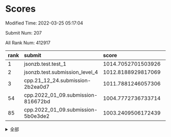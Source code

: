 # Scores

Modified Time: 2022-03-25 05:17:04

Submit Num: 207

All Rank Num: 412917

| rank |               submit               |       score        |       sigma        | pk_num |
| :--- | :--------------------------------- | :----------------- | :----------------- | :----- |
| 1    | jsonzb.test.test_1                 | 1014.7052701503926 | 0.8655014577699188 | 7978   |
| 2    | jsonzb.test.submission_level_4     | 1012.8188929817069 | 0.7972204104277724 | 7984   |
| 3    | cpp.21_12_24.submission-2b2ea0d7   | 1011.7881246057306 | 0.7690789920194294 | 7980   |
| 54   | cpp.2022_01_09.submission-816672bd | 1004.7772736733714 | 0.7438943904379367 | 7977   |
| 85   | cpp.2022_01_09.submission-5b0e3de2 | 1003.2409506172439 | 0.7063427285623513 | 7989   |


<details>
<summary>全部</summary>

| rank |                 submit                 |       score        |       sigma        | pk_num |
| :--- | :------------------------------------- | :----------------- | :----------------- | :----- |
| 1    | jsonzb.test.test_1                     | 1014.7052701503926 | 0.8655014577699188 | 7978   |
| 2    | jsonzb.test.submission_level_4         | 1012.8188929817069 | 0.7972204104277724 | 7984   |
| 3    | cpp.21_12_24.submission-2b2ea0d7       | 1011.7881246057306 | 0.7690789920194294 | 7980   |
| 4    | gobigger.level_3.submission_level_3_40 | 1011.3469900523588 | 0.772410533321645  | 7981   |
| 5    | gobigger.level_3.submission_level_3_49 | 1011.1925283095682 | 0.7499436392965153 | 7981   |
| 6    | gobigger.level_3.submission_level_3_11 | 1011.1787916346334 | 0.7618024729016861 | 7977   |
| 7    | gobigger.level_3.submission_level_3_15 | 1010.8997480245868 | 0.763664543938646  | 7975   |
| 8    | gobigger.level_3.submission_level_3_13 | 1010.8774377629081 | 0.7497523896950208 | 7979   |
| 9    | gobigger.level_3.submission_level_3_30 | 1010.8265641899317 | 0.7836451126378786 | 7981   |
| 10   | gobigger.level_3.submission_level_3_22 | 1010.7922718817024 | 0.7671645430675891 | 7972   |
| 11   | gobigger.level_3.submission_level_3_26 | 1010.7182893562032 | 0.760067025711281  | 7978   |
| 12   | gobigger.level_3.submission_level_3_34 | 1010.5708245223035 | 0.747942991256977  | 7984   |
| 13   | gobigger.level_3.submission_level_3_6  | 1010.5658032898533 | 0.7439977023574532 | 7972   |
| 14   | gobigger.level_3.submission_level_3_45 | 1010.5571805777087 | 0.7436581689843539 | 7980   |
| 15   | gobigger.level_3.submission_level_3_36 | 1010.5429519438557 | 0.7899572993330373 | 7975   |
| 16   | gobigger.level_3.submission_level_3_3  | 1010.3835698417506 | 0.7786745141283109 | 7979   |
| 17   | gobigger.level_3.submission_level_3_4  | 1010.3320440967449 | 0.7562012488959959 | 7981   |
| 18   | gobigger.level_3.submission_level_3_35 | 1010.312086398433  | 0.7764307623584296 | 7976   |
| 19   | gobigger.level_3.submission_level_3_23 | 1010.3087172704614 | 0.7648551616202677 | 7985   |
| 20   | gobigger.level_3.submission_level_3_25 | 1010.2850333181281 | 0.7516094782009063 | 7985   |
| 21   | gobigger.level_3.submission_level_3_21 | 1010.278884604563  | 0.7658038511601309 | 7976   |
| 22   | gobigger.level_3.submission_level_3_28 | 1010.2709273704724 | 0.7540707430792821 | 7977   |
| 23   | gobigger.level_3.submission_level_3_27 | 1010.1985479845582 | 0.7564765245851107 | 7983   |
| 24   | gobigger.level_3.submission_level_3_44 | 1010.1308838588702 | 0.7445063331940662 | 7978   |
| 25   | gobigger.level_3.submission_level_3_5  | 1010.0755285575842 | 0.7498689910349375 | 7984   |
| 26   | gobigger.level_3.submission_level_3_10 | 1010.0738555222755 | 0.7402971462458506 | 7978   |
| 27   | gobigger.level_3.submission_level_3_18 | 1010.0232494296065 | 0.7546148991460419 | 7976   |
| 28   | gobigger.level_3.submission_level_3_43 | 1009.9807018078902 | 0.761386912826529  | 7987   |
| 29   | gobigger.level_3.submission_level_3_19 | 1009.7714361624229 | 0.7511079762759318 | 7982   |
| 30   | gobigger.level_3.submission_level_3_24 | 1009.7568074640097 | 0.7351957449662744 | 7981   |
| 31   | gobigger.level_3.submission_level_3_46 | 1009.7461108852783 | 0.764703684216875  | 7982   |
| 32   | gobigger.level_3.submission_level_3_39 | 1009.7290229616004 | 0.7646632105408715 | 7978   |
| 33   | gobigger.level_3.submission_level_3_37 | 1009.614659911201  | 0.7603692609192126 | 7979   |
| 34   | gobigger.level_3.submission_level_3_48 | 1009.5868069239796 | 0.747650597090515  | 7978   |
| 35   | gobigger.level_3.submission_level_3_9  | 1009.5156725719401 | 0.7438670984648096 | 7972   |
| 36   | gobigger.level_3.submission_level_3_8  | 1009.5152337207276 | 0.7445135852991748 | 7977   |
| 37   | gobigger.level_3.submission_level_3_7  | 1009.5148573638188 | 0.7577994829747476 | 7983   |
| 38   | gobigger.level_3.submission_level_3_32 | 1009.3680347303276 | 0.7704329536955291 | 7971   |
| 39   | gobigger.level_3.submission_level_3_31 | 1009.3237048768891 | 0.7505101457192592 | 7981   |
| 40   | gobigger.level_3.submission_level_3_17 | 1009.1775212270144 | 0.7433827246757693 | 7981   |
| 41   | gobigger.level_3.submission_level_3_16 | 1009.0859659701355 | 0.7413330504096882 | 7982   |
| 42   | gobigger.level_3.submission_level_3_42 | 1009.0700397460943 | 0.7334782614142002 | 7979   |
| 43   | gobigger.level_3.submission_level_3_12 | 1008.9364580925941 | 0.7382451718340457 | 7986   |
| 44   | gobigger.level_3.submission_level_3_14 | 1008.936279334021  | 0.7370535961407364 | 7981   |
| 45   | gobigger.level_3.submission_level_3_1  | 1008.9011750043736 | 0.7789225947416795 | 7978   |
| 46   | gobigger.level_3.submission_level_3_2  | 1008.856533878121  | 0.7538236360165214 | 7979   |
| 47   | gobigger.level_3.submission_level_3_41 | 1008.8117195554565 | 0.7381301025239512 | 7981   |
| 48   | gobigger.level_3.submission_level_3_0  | 1008.6876567812938 | 0.7353572475985505 | 7983   |
| 49   | gobigger.level_3.submission_level_3_20 | 1008.610642466924  | 0.7397435025877217 | 7981   |
| 50   | gobigger.level_3.submission_level_3_38 | 1008.6092248708876 | 0.7278101554034958 | 7982   |
| 51   | gobigger.level_3.submission_level_3_33 | 1008.5133065867532 | 0.7516566189632096 | 7980   |
| 52   | gobigger.level_3.submission_level_3_29 | 1008.3995352170241 | 0.7438380621332107 | 7978   |
| 53   | gobigger.level_3.submission_level_3_47 | 1008.3871099893305 | 0.7573689067174526 | 7980   |
| 54   | cpp.2022_01_09.submission-816672bd     | 1004.7772736733714 | 0.7438943904379367 | 7977   |
| 55   | gobigger.level_1.submission_level_1_0  | 1004.7264433691827 | 0.7238286385246296 | 7976   |
| 56   | gobigger.level_1.submission_level_1_49 | 1004.4614652616403 | 0.7179253610409859 | 7978   |
| 57   | gobigger.level_1.submission_level_1_32 | 1004.4208269163536 | 0.7139571847127022 | 7977   |
| 58   | gobigger.level_1.submission_level_1_36 | 1004.412343563464  | 0.7209582029312447 | 7981   |
| 59   | gobigger.level_1.submission_level_1_2  | 1004.297712544272  | 0.7163584638682471 | 7980   |
| 60   | gobigger.level_1.submission_level_1_14 | 1004.2111302471975 | 0.7158782809050703 | 7982   |
| 61   | gobigger.level_1.submission_level_1_8  | 1004.181490691077  | 0.7192221702418832 | 7984   |
| 62   | gobigger.level_1.submission_level_1_13 | 1004.1498517829222 | 0.7181715761121612 | 7979   |
| 63   | gobigger.level_1.submission_level_1_19 | 1004.122844404647  | 0.7174185278121429 | 7976   |
| 64   | gobigger.level_1.submission_level_1_35 | 1004.0810178670724 | 0.7134622299717559 | 7983   |
| 65   | gobigger.level_1.submission_level_1_30 | 1004.075614078559  | 0.7221434551119467 | 7978   |
| 66   | gobigger.level_1.submission_level_1_4  | 1004.0391444631142 | 0.7084329249706004 | 7979   |
| 67   | gobigger.level_1.submission_level_1_28 | 1003.9175820813655 | 0.7250810541550224 | 7982   |
| 68   | gobigger.level_1.submission_level_1_10 | 1003.9086857773759 | 0.7195172324780508 | 7976   |
| 69   | gobigger.level_1.submission_level_1_9  | 1003.8807491559955 | 0.7071879563040354 | 7979   |
| 70   | gobigger.level_1.submission_level_1_27 | 1003.8790059599833 | 0.7045379225897732 | 7979   |
| 71   | gobigger.level_1.submission_level_1_23 | 1003.7882208412537 | 0.7184909744317969 | 7979   |
| 72   | gobigger.level_1.submission_level_1_16 | 1003.6806829758334 | 0.70809219623703   | 7981   |
| 73   | gobigger.level_1.submission_level_1_12 | 1003.6283730607155 | 0.7175020528334545 | 7978   |
| 74   | gobigger.level_1.submission_level_1_45 | 1003.584371207494  | 0.7166880910148172 | 7974   |
| 75   | gobigger.level_1.submission_level_1_7  | 1003.5425995912233 | 0.7158583847306885 | 7979   |
| 76   | gobigger.level_1.submission_level_1_1  | 1003.5358082505049 | 0.7086652787926547 | 7983   |
| 77   | gobigger.level_1.submission_level_1_24 | 1003.4817079005993 | 0.7090886317305634 | 7984   |
| 78   | gobigger.level_1.submission_level_1_40 | 1003.4518297519816 | 0.711779120119745  | 7977   |
| 79   | gobigger.level_1.submission_level_1_37 | 1003.3878348690141 | 0.7225333082211903 | 7978   |
| 80   | gobigger.level_1.submission_level_1_39 | 1003.3790284749182 | 0.7208258764717281 | 7979   |
| 81   | gobigger.level_1.submission_level_1_42 | 1003.3526130336605 | 0.7278977027061668 | 7983   |
| 82   | gobigger.level_1.submission_level_1_3  | 1003.3047240549636 | 0.7212204586369928 | 7979   |
| 83   | gobigger.level_1.submission_level_1_25 | 1003.2525318841529 | 0.7076303618783492 | 7982   |
| 84   | gobigger.level_1.submission_level_1_41 | 1003.2492108423869 | 0.7088168421896676 | 7977   |
| 85   | cpp.2022_01_09.submission-5b0e3de2     | 1003.2409506172439 | 0.7063427285623513 | 7989   |
| 86   | gobigger.level_1.submission_level_1_34 | 1003.2233839184289 | 0.710051669622189  | 7977   |
| 87   | gobigger.level_1.submission_level_1_44 | 1003.1555713431342 | 0.7201641558723015 | 7976   |
| 88   | gobigger.level_1.submission_level_1_33 | 1003.1508216600655 | 0.713990816525017  | 7976   |
| 89   | gobigger.level_1.submission_level_1_6  | 1003.1101516201768 | 0.723402169175869  | 7979   |
| 90   | gobigger.level_1.submission_level_1_21 | 1003.0414599025336 | 0.7108817757518399 | 7983   |
| 91   | gobigger.level_1.submission_level_1_26 | 1003.0008185559735 | 0.7199768979844989 | 7979   |
| 92   | gobigger.level_1.submission_level_1_46 | 1002.9794271876431 | 0.7145077900516901 | 7980   |
| 93   | gobigger.level_1.submission_level_1_38 | 1002.8816769673532 | 0.7130121874267521 | 7976   |
| 94   | gobigger.level_1.submission_level_1_22 | 1002.841673337196  | 0.7268075796590834 | 7981   |
| 95   | gobigger.level_1.submission_level_1_43 | 1002.7235404621592 | 0.7170442050345789 | 7973   |
| 96   | gobigger.level_1.submission_level_1_31 | 1002.7169538507666 | 0.713835487561629  | 7972   |
| 97   | gobigger.level_1.submission_level_1_17 | 1002.5693175355739 | 0.7094597647523081 | 7981   |
| 98   | gobigger.level_1.submission_level_1_29 | 1002.5664184142181 | 0.7065681602325504 | 7988   |
| 99   | gobigger.level_1.submission_level_1_11 | 1002.4174078313633 | 0.7164065137258161 | 7972   |
| 100  | gobigger.level_1.submission_level_1_47 | 1002.3807880579654 | 0.7098239609463911 | 7981   |
| 101  | gobigger.level_1.submission_level_1_20 | 1002.3163544555327 | 0.7272021824577718 | 7977   |
| 102  | gobigger.level_1.submission_level_1_5  | 1002.2775940613298 | 0.7076034231207143 | 7980   |
| 103  | gobigger.level_1.submission_level_1_15 | 1002.0212526019567 | 0.7112583464582746 | 7968   |
| 104  | gobigger.level_1.submission_level_1_18 | 1001.8717427973268 | 0.7099075118529963 | 7973   |
| 105  | gobigger.level_1.submission_level_1_48 | 1001.8553570725021 | 0.7199808905425973 | 7978   |
| 106  | gobigger.random.submission_random_31   | 997.66093670498    | 0.7129819792763522 | 7975   |
| 107  | gobigger.random.submission_random_21   | 997.3423045780644  | 0.7064169705083273 | 7979   |
| 108  | gobigger.random.submission_random_20   | 997.3155646322824  | 0.7261559068107747 | 7976   |
| 109  | gobigger.random.submission_random_24   | 997.17548233137    | 0.7052069122511327 | 7975   |
| 110  | gobigger.random.submission_random_49   | 997.0501059686379  | 0.7200395011065511 | 7980   |
| 111  | gobigger.random.submission_random_41   | 997.0471942538927  | 0.7112934055207258 | 7978   |
| 112  | gobigger.random.submission_random_8    | 996.9483667576701  | 0.698439009603869  | 7979   |
| 113  | gobigger.random.submission_random_14   | 996.7518810917682  | 0.7299721263060414 | 7974   |
| 114  | gobigger.random.submission_random_35   | 996.7491228969318  | 0.7026151826023128 | 7985   |
| 115  | gobigger.random.submission_random_43   | 996.6859873323187  | 0.7012270558327856 | 7975   |
| 116  | gobigger.random.submission_random_19   | 996.5902812573684  | 0.7134055560633618 | 7978   |
| 117  | gobigger.random.submission_random_45   | 996.553939903451   | 0.7047913851486928 | 7982   |
| 118  | gobigger.random.submission_random_23   | 996.5175029728999  | 0.6970249059114759 | 7978   |
| 119  | gobigger.random.submission_random_18   | 996.3907472285026  | 0.7162998173268804 | 7980   |
| 120  | gobigger.random.submission_random_39   | 996.3452617494017  | 0.7224111573754294 | 7988   |
| 121  | gobigger.random.submission_random_40   | 996.3356604470064  | 0.714847964316462  | 7980   |
| 122  | gobigger.random.submission_random_30   | 996.3119884006315  | 0.7031955964745218 | 7979   |
| 123  | gobigger.random.submission_random_1    | 996.2557172746741  | 0.7063835015236573 | 7980   |
| 124  | gobigger.random.submission_random_47   | 996.2512090029877  | 0.7029106563414739 | 7981   |
| 125  | gobigger.random.submission_random_12   | 996.1799576576952  | 0.6991216103699496 | 7977   |
| 126  | gobigger.random.submission_random_2    | 996.1716073827865  | 0.7020370947684332 | 7979   |
| 127  | gobigger.random.submission_random_48   | 996.0504250211261  | 0.7029081562866042 | 7982   |
| 128  | gobigger.random.submission_random_36   | 995.9877799359706  | 0.7019215820049051 | 7977   |
| 129  | gobigger.random.submission_random_27   | 995.9741718522085  | 0.7142394610318553 | 7978   |
| 130  | gobigger.random.submission_random_15   | 995.9236680598779  | 0.7101145442230744 | 7972   |
| 131  | gobigger.random.submission_random_5    | 995.9134330088502  | 0.7141326259527353 | 7975   |
| 132  | gobigger.random.submission_random_7    | 995.8946365616875  | 0.7163934790330865 | 7977   |
| 133  | gobigger.random.submission_random_29   | 995.8686801227669  | 0.6982626342069777 | 7977   |
| 134  | gobigger.random.submission_random_28   | 995.8288952357573  | 0.7162977543224619 | 7973   |
| 135  | gobigger.random.submission_random_13   | 995.8047980096627  | 0.7101584907481349 | 7980   |
| 136  | gobigger.random.submission_random_6    | 995.7964326874517  | 0.7044574577106509 | 7978   |
| 137  | gobigger.random.submission_random_44   | 995.7882363161337  | 0.7047814540190201 | 7986   |
| 138  | gobigger.random.submission_random_17   | 995.7247930481606  | 0.7113353905593525 | 7982   |
| 139  | gobigger.random.submission_random_32   | 995.7133940649793  | 0.7185202092414124 | 7979   |
| 140  | gobigger.random.submission_random_16   | 995.6103470953591  | 0.6984969192060273 | 7979   |
| 141  | gobigger.random.submission_random_11   | 995.5151733859508  | 0.7001054913638793 | 7981   |
| 142  | gobigger.random.submission_random_4    | 995.5126616273303  | 0.7112802303036584 | 7983   |
| 143  | gobigger.random.submission_random_37   | 995.490945511261   | 0.7049887210505974 | 7977   |
| 144  | gobigger.random.submission_random_42   | 995.481983760387   | 0.7132754225617992 | 7978   |
| 145  | gobigger.random.submission_random_3    | 995.4697876693328  | 0.704368893238092  | 7976   |
| 146  | gobigger.random.submission_random_26   | 995.4424339105087  | 0.7137657907991638 | 7977   |
| 147  | gobigger.random.submission_random_33   | 995.401103855386   | 0.7251634822809969 | 7979   |
| 148  | gobigger.random.submission_random_9    | 995.2889717227868  | 0.7294814736894754 | 7979   |
| 149  | gobigger.random.submission_random_46   | 995.2632152260634  | 0.7174835110792199 | 7975   |
| 150  | gobigger.random.submission_random_38   | 995.2163117286652  | 0.7090975964406835 | 7985   |
| 151  | gobigger.random.submission_random_25   | 995.1033609045081  | 0.7032187264547    | 7983   |
| 152  | gobigger.random.submission_random_0    | 994.9954168004805  | 0.7171132978970144 | 7981   |
| 153  | gobigger.random.submission_random_34   | 994.9940724592626  | 0.7275696878539877 | 7981   |
| 154  | gobigger.random.submission_random_22   | 994.8857280505171  | 0.7155615143605354 | 7978   |
| 155  | gobigger.random.submission_random_10   | 994.7097525454689  | 0.7222490139507539 | 7979   |
| 156  | gobigger.level_2.submission_level_2_30 | 993.9436173975621  | 0.7292847403650867 | 7985   |
| 157  | gobigger.level_2.submission_level_2_8  | 993.6747233473887  | 0.7257540911235516 | 7983   |
| 158  | gobigger.level_2.submission_level_2_21 | 993.6299844888855  | 0.727574373356118  | 7978   |
| 159  | gobigger.level_2.submission_level_2_6  | 993.5939303147617  | 0.7395550896518402 | 7974   |
| 160  | gobigger.level_2.submission_level_2_19 | 993.4896036019217  | 0.7313778436839584 | 7981   |
| 161  | gobigger.level_2.submission_level_2_26 | 993.128936508696   | 0.7397978651530682 | 7977   |
| 162  | gobigger.level_2.submission_level_2_29 | 992.9775046628679  | 0.7522923318225982 | 7981   |
| 163  | gobigger.level_2.submission_level_2_48 | 992.9367825370423  | 0.7484872215034574 | 7987   |
| 164  | gobigger.level_2.submission_level_2_18 | 992.8973418824586  | 0.7426411835885965 | 7982   |
| 165  | gobigger.level_2.submission_level_2_43 | 992.8479179442126  | 0.7329024932696635 | 7980   |
| 166  | gobigger.level_2.submission_level_2_20 | 992.7969645036916  | 0.7331009805597201 | 7980   |
| 167  | gobigger.level_2.submission_level_2_22 | 992.7019916424385  | 0.7560309206577494 | 7982   |
| 168  | gobigger.level_2.submission_level_2_44 | 992.540121251911   | 0.7311145861501503 | 7978   |
| 169  | gobigger.level_2.submission_level_2_33 | 992.5315010289139  | 0.744186662831543  | 7973   |
| 170  | gobigger.level_2.submission_level_2_32 | 992.5280767856574  | 0.7291803653362083 | 7976   |
| 171  | gobigger.level_2.submission_level_2_42 | 992.5217586328063  | 0.7506993019503558 | 7982   |
| 172  | gobigger.level_2.submission_level_2_2  | 992.5195270949486  | 0.7429051341414872 | 7981   |
| 173  | gobigger.level_2.submission_level_2_28 | 992.4021696260158  | 0.7305135886011693 | 7976   |
| 174  | gobigger.level_2.submission_level_2_17 | 992.3892566131793  | 0.7483078704662586 | 7981   |
| 175  | gobigger.level_2.submission_level_2_45 | 992.3874099138708  | 0.7568401932661083 | 7982   |
| 176  | gobigger.level_2.submission_level_2_1  | 992.2648607377478  | 0.7660258335515151 | 7982   |
| 177  | gobigger.level_2.submission_level_2_9  | 992.2222695420794  | 0.7402994974500761 | 7976   |
| 178  | gobigger.level_2.submission_level_2_49 | 992.1829624747669  | 0.7507254810873063 | 7978   |
| 179  | gobigger.level_2.submission_level_2_14 | 992.1572303480984  | 0.7677455805160052 | 7978   |
| 180  | gobigger.level_2.submission_level_2_10 | 992.1366085457586  | 0.7431734941504511 | 7975   |
| 181  | gobigger.level_2.submission_level_2_5  | 992.1112252333626  | 0.7310857949749887 | 7978   |
| 182  | gobigger.level_2.submission_level_2_34 | 992.0758174827631  | 0.7520634312566497 | 7979   |
| 183  | gobigger.level_2.submission_level_2_4  | 992.0629347345435  | 0.7287910293437119 | 7974   |
| 184  | gobigger.level_2.submission_level_2_27 | 992.0120858986877  | 0.75186396538825   | 7978   |
| 185  | gobigger.level_2.submission_level_2_13 | 991.9827630275021  | 0.7332301266219884 | 7985   |
| 186  | gobigger.level_2.submission_level_2_25 | 991.9636330139809  | 0.7520480420954291 | 7983   |
| 187  | gobigger.level_2.submission_level_2_24 | 991.8681640485227  | 0.7324194525534333 | 7978   |
| 188  | gobigger.level_2.submission_level_2_31 | 991.8632668990548  | 0.7489271636170163 | 7979   |
| 189  | gobigger.level_2.submission_level_2_46 | 991.8531332124687  | 0.7517395703632144 | 7983   |
| 190  | gobigger.level_2.submission_level_2_16 | 991.8410409507991  | 0.7319485034861947 | 7976   |
| 191  | gobigger.level_2.submission_level_2_47 | 991.7985997570889  | 0.7480963366947834 | 7981   |
| 192  | gobigger.level_2.submission_level_2_15 | 991.7206134777019  | 0.7229603837836681 | 7975   |
| 193  | gobigger.level_2.submission_level_2_3  | 991.6942193263313  | 0.736359543415547  | 7981   |
| 194  | gobigger.level_2.submission_level_2_23 | 991.6255324089163  | 0.7459347313802948 | 7977   |
| 195  | gobigger.level_2.submission_level_2_35 | 991.5913282106311  | 0.7585190021456055 | 7977   |
| 196  | gobigger.level_2.submission_level_2_39 | 991.5481163546713  | 0.7658715391610178 | 7976   |
| 197  | gobigger.level_2.submission_level_2_40 | 991.5260063527971  | 0.755376828555823  | 7980   |
| 198  | gobigger.level_2.submission_level_2_11 | 991.3920625366666  | 0.7298487215684709 | 7983   |
| 199  | gobigger.level_2.submission_level_2_41 | 991.3423637931637  | 0.7436648443729194 | 7979   |
| 200  | gobigger.level_2.submission_level_2_38 | 991.2898753995427  | 0.7420617731642862 | 7978   |
| 201  | gobigger.level_2.submission_level_2_36 | 991.1732003813598  | 0.7661266163096657 | 7980   |
| 202  | gobigger.level_2.submission_level_2_37 | 991.1177008846965  | 0.7534392201288197 | 7976   |
| 203  | gobigger.level_2.submission_level_2_12 | 991.1114014965543  | 0.7671115835056725 | 7976   |
| 204  | gobigger.level_2.submission_level_2_0  | 990.6915085929302  | 0.784730737684379  | 7981   |
| 205  | gobigger.level_2.submission_level_2_7  | 990.5012586071817  | 0.7859965688080425 | 7979   |
| 206  | gobigger.none.submission_none_0        | 980.3471926568993  | 1.2439225830084517 | 7975   |
| 207  | gobigger.none.submission_none_1        | 975.8433143023249  | 1.492321075003573  | 7976   |

</details>